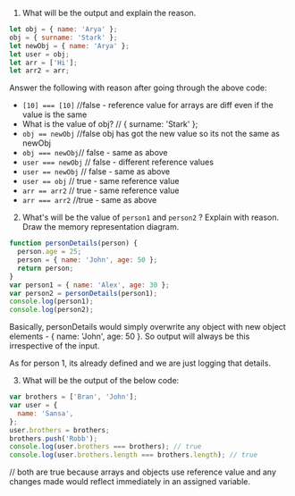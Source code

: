 1. What will be the output and explain the reason.

```js
let obj = { name: 'Arya' };
obj = { surname: 'Stark' };
let newObj = { name: 'Arya' };
let user = obj;
let arr = ['Hi'];
let arr2 = arr;
```

Answer the following with reason after going through the above code:

- `[10] === [10]` //false - reference value for arrays are diff even if the value is the same 
- What is the value of obj? // { surname: 'Stark' };
- `obj == newObj` //false obj has got the new value so its not the same as newObj
- `obj === newObj`// false - same as above
- `user === newObj` // false - different reference values
- `user == newObj` // false - same as above
- `user == obj` // true - same reference value 
- `arr == arr2` // true - same reference value
- `arr === arr2` //true - same as above

2. What's will be the value of `person1` and `person2` ? Explain with reason. Draw the memory representation diagram.

<!-- To add this image here use ![name](./hello.jpg) -->

```js
function personDetails(person) {
  person.age = 25;
  person = { name: 'John', age: 50 };
  return person;
}
var person1 = { name: 'Alex', age: 30 };
var person2 = personDetails(person1);
console.log(person1);
console.log(person2);
```

Basically, personDetails would simply overwrite any object with new object elements - { name: 'John', age: 50 }. So output will always be this irrespective of the input.

As for person 1, its already defined and we are just logging that details. 



3. What will be the output of the below code:

```js
var brothers = ['Bran', 'John'];
var user = {
  name: 'Sansa',
};
user.brothers = brothers;
brothers.push('Robb');
console.log(user.brothers === brothers); // true 
console.log(user.brothers.length === brothers.length); // true 
```

// both are true because arrays and objects use reference value and any changes made would reflect immediately in an assigned variable. 